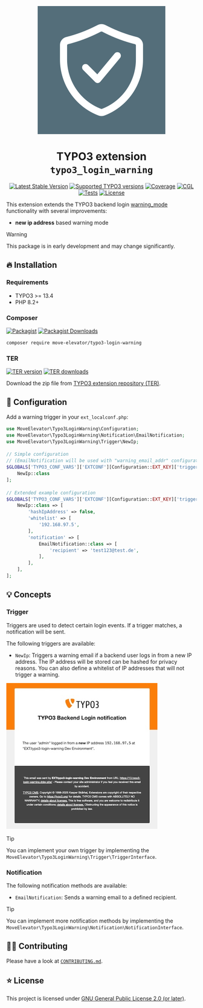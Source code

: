 <div align="center">

![Extension icon](Resources/Public/Icons/Extension.svg)

# TYPO3 extension `typo3_login_warning`

[![Latest Stable Version](https://typo3-badges.dev/badge/typo3_login_warning/version/shields.svg)](https://extensions.typo3.org/extension/typo3_login_warning)
[![Supported TYPO3 versions](https://typo3-badges.dev/badge/typo3_login_warning/typo3/shields.svg)](https://extensions.typo3.org/extension/typo3_login_warning)
[![Coverage](https://img.shields.io/coverallsCoverage/github/move-elevator/typo3-login-warning?logo=coveralls)](https://coveralls.io/github/move-elevator/typo3-login-warning)
[![CGL](https://img.shields.io/github/actions/workflow/status/move-elevator/typo3-login-warning/cgl.yml?label=cgl&logo=github)](https://github.com/move-elevator/typo3-login-warning/actions/workflows/cgl.yml)
[![Tests](https://img.shields.io/github/actions/workflow/status/move-elevator/typo3-login-warning/tests.yml?label=tests&logo=github)](https://github.com/move-elevator/typo3-login-warning/actions/workflows/tests.yml)
[![License](https://poser.pugx.org/xima/typo3-login-warning/license)](LICENSE.md)

</div>

This extension extends the TYPO3 backend login [warning_mode](https://docs.typo3.org/m/typo3/reference-coreapi/main/en-us/Security/GuidelinesIntegrators/GlobalTypo3Options.html#security-global-typo3-options-warning-mode) functionality with several improvements:

- **new ip address** based warning mode

> [!WARNING]
> This package is in early development and may change significantly.

## 🔥 Installation

### Requirements

* TYPO3 >= 13.4
* PHP 8.2+

### Composer

[![Packagist](https://img.shields.io/packagist/v/move-elevator/typo3-login-warning?label=version&logo=packagist)](https://packagist.org/packages/move-elevator/typo3-login-warning)
[![Packagist Downloads](https://img.shields.io/packagist/dt/move-elevator/typo3-login-warning?color=brightgreen)](https://packagist.org/packages/move-elevator/typo3-login-warning)

``` bash
composer require move-elevator/typo3-login-warning
```

### TER

[![TER version](https://typo3-badges.dev/badge/typo3_login_warning/version/shields.svg)](https://extensions.typo3.org/extension/typo3_login_warning)
[![TER downloads](https://typo3-badges.dev/badge/typo3_login_warning/downloads/shields.svg)](https://extensions.typo3.org/extension/typo3_login_warning)

Download the zip file from [TYPO3 extension repository (TER)](https://extensions.typo3.org/extension/typo3_login_warning).

## 🧰 Configuration

Add a warning trigger in your `ext_localconf.php`:

```php
use MoveElevator\Typo3LoginWarning\Configuration;
use MoveElevator\Typo3LoginWarning\Notification\EmailNotification;
use MoveElevator\Typo3LoginWarning\Trigger\NewIp;

// Simple configuration
// (EmailNotification will be used with "warning_email_addr" configuration)
$GLOBALS['TYPO3_CONF_VARS']['EXTCONF'][Configuration::EXT_KEY]['trigger'] = [
    NewIp::class
];

// Extended example configuration 
$GLOBALS['TYPO3_CONF_VARS']['EXTCONF'][Configuration::EXT_KEY]['trigger'] = [
    NewIp::class => [
        'hashIpAddress' => false,
        'whitelist' => [
            '192.168.97.5',
        ],
        'notification' => [
            EmailNotification::class => [
                'recipient' => 'test123@test.de',
            ],
        ],
    ],
];
```

## 💡 Concepts

### Trigger

Triggers are used to detect certain login events. If a trigger matches, a notification will be sent.

The following triggers are available:

- `NewIp`: Triggers a warning email if a backend user logs in from a new IP address. The IP address will be stored can be hashed for privacy reasons. You can also define a whitelist of IP addresses that will not trigger a warning.

![email.jpg](Documentation/Images/email.jpg)

> [!TIP]
> You can implement your own trigger by implementing the `MoveElevator\Typo3LoginWarning\Trigger\TriggerInterface`.

### Notification

The following notification methods are available:

- `EmailNotification`: Sends a warning email to a defined recipient.

> [!TIP]
> You can implement more notification methods by implementing the `MoveElevator\Typo3LoginWarning\Notification\NotificationInterface`.

## 🧑‍💻 Contributing

Please have a look at [`CONTRIBUTING.md`](CONTRIBUTING.md).

## ⭐ License

This project is licensed
under [GNU General Public License 2.0 (or later)](LICENSE.md).